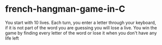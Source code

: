 # french-hangman-game-in-C

You start with 10 lives.
Each turn, you enter a letter through your keyboard, if it is not part of the word you are guessing you will lose a live.
You win the game by finding every letter of the word or lose it when you don't have any life left
